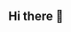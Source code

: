 ## Hi there 👋

<!--
**LordVex/LordVex** is a ✨ _special_ ✨ repository because its `README.md` (this file) appears on your GitHub profile.

Here are some ideas to get you started:

- 🔭 I’m currently working on ...
- 🌱 I’m currently learning ...
- 👯 I’m looking to collaborate on ...
- 🤔 I’m looking for help with creating a profitable trading bot
- 💬 Ask me about my band "Krymzia"
- 📫 How to reach me: thekrymzia@gmail.com
- 😄 Pronouns: ...
- ⚡ Fun fact: I am a music producer, have a Masters degree in Nursing
-->
